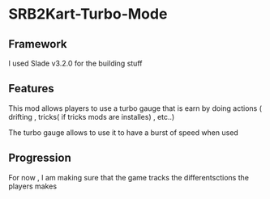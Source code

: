 # SRB2Kart-Turbo-Mode

## Framework

I used Slade v3.2.0 for the building stuff

## Features

This mod allows players to use a turbo gauge that is earn by doing actions
( drifting , tricks( if tricks mods are installes) , etc..)

The turbo gauge allows to use it to have a burst of speed when used

## Progression

For now , I am making sure that the game tracks the differentsctions 
the players makes
